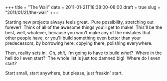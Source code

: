 +++
title = "The Wall"
date = 2011-01-21T18:38:00-08:00
draft = true
slug = "2011/01/21/the-wall"
+++



 

Starting new projects always feels great.  Pure possibility, stretching out 
forever!  Think of all of the awesome things you'll get to make!  This'll be 
the best, well, whatever, because you won't make any of the mistakes that other 
people have, or you'll build something even better than your predecessors, 
by borrowing here, copying there, polishing everywhere.  

Then, reality sets in.  Oh, *shit*, I'm going to have to build *what*?  Where 
in the hell do I even start?  The whole list is just too damned big!  Where 
do I even start?

Start small, start anywhere, but please, just freakin' start.



